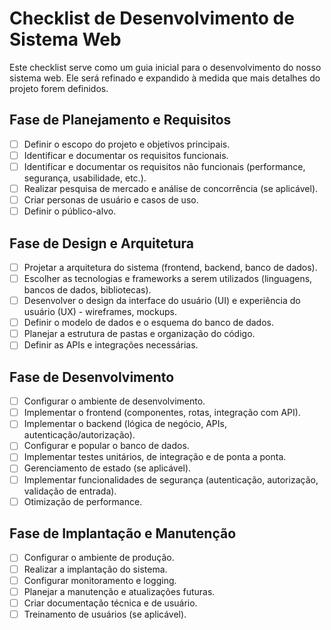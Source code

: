 # Checklist de Desenvolvimento de Sistema Web

Este checklist serve como um guia inicial para o desenvolvimento do nosso sistema web. Ele será refinado e expandido à medida que mais detalhes do projeto forem definidos.

## Fase de Planejamento e Requisitos
- [ ] Definir o escopo do projeto e objetivos principais.
- [ ] Identificar e documentar os requisitos funcionais.
- [ ] Identificar e documentar os requisitos não funcionais (performance, segurança, usabilidade, etc.).
- [ ] Realizar pesquisa de mercado e análise de concorrência (se aplicável).
- [ ] Criar personas de usuário e casos de uso.
- [ ] Definir o público-alvo.

## Fase de Design e Arquitetura
- [ ] Projetar a arquitetura do sistema (frontend, backend, banco de dados).
- [ ] Escolher as tecnologias e frameworks a serem utilizados (linguagens, bancos de dados, bibliotecas).
- [ ] Desenvolver o design da interface do usuário (UI) e experiência do usuário (UX) - wireframes, mockups.
- [ ] Definir o modelo de dados e o esquema do banco de dados.
- [ ] Planejar a estrutura de pastas e organização do código.
- [ ] Definir as APIs e integrações necessárias.

## Fase de Desenvolvimento
- [ ] Configurar o ambiente de desenvolvimento.
- [ ] Implementar o frontend (componentes, rotas, integração com API).
- [ ] Implementar o backend (lógica de negócio, APIs, autenticação/autorização).
- [ ] Configurar e popular o banco de dados.
- [ ] Implementar testes unitários, de integração e de ponta a ponta.
- [ ] Gerenciamento de estado (se aplicável).
- [ ] Implementar funcionalidades de segurança (autenticação, autorização, validação de entrada).
- [ ] Otimização de performance.

## Fase de Implantação e Manutenção
- [ ] Configurar o ambiente de produção.
- [ ] Realizar a implantação do sistema.
- [ ] Configurar monitoramento e logging.
- [ ] Planejar a manutenção e atualizações futuras.
- [ ] Criar documentação técnica e de usuário.
- [ ] Treinamento de usuários (se aplicável).